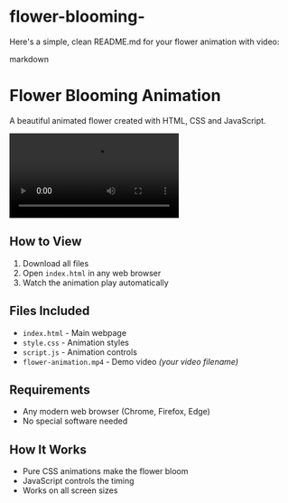 # flower-blooming-
Here's a simple, clean README.md for your flower animation with video:

markdown
# Flower Blooming Animation

A beautiful animated flower created with HTML, CSS and JavaScript.

![Flower Animation Preview](flowerblooming.mp4) 

## How to View
1. Download all files
2. Open `index.html` in any web browser
3. Watch the animation play automatically

## Files Included
- `index.html` - Main webpage
- `style.css` - Animation styles
- `script.js` - Animation controls
- `flower-animation.mp4` - Demo video *(your video filename)*

## Requirements
- Any modern web browser (Chrome, Firefox, Edge)
- No special software needed

## How It Works
- Pure CSS animations make the flower bloom
- JavaScript controls the timing
- Works on all screen sizes
